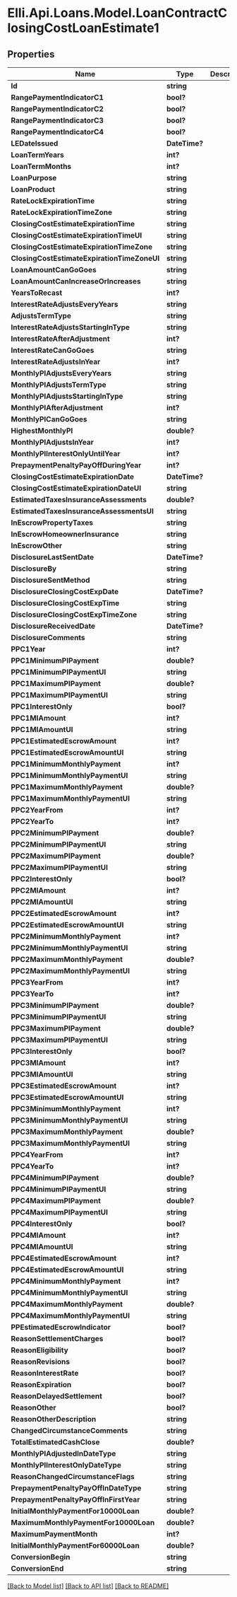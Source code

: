 # Elli.Api.Loans.Model.LoanContractClosingCostLoanEstimate1
## Properties

Name | Type | Description | Notes
------------ | ------------- | ------------- | -------------
**Id** | **string** |  | [optional] 
**RangePaymentIndicatorC1** | **bool?** |  | [optional] 
**RangePaymentIndicatorC2** | **bool?** |  | [optional] 
**RangePaymentIndicatorC3** | **bool?** |  | [optional] 
**RangePaymentIndicatorC4** | **bool?** |  | [optional] 
**LEDateIssued** | **DateTime?** |  | [optional] 
**LoanTermYears** | **int?** |  | [optional] 
**LoanTermMonths** | **int?** |  | [optional] 
**LoanPurpose** | **string** |  | [optional] 
**LoanProduct** | **string** |  | [optional] 
**RateLockExpirationTime** | **string** |  | [optional] 
**RateLockExpirationTimeZone** | **string** |  | [optional] 
**ClosingCostEstimateExpirationTime** | **string** |  | [optional] 
**ClosingCostEstimateExpirationTimeUI** | **string** |  | [optional] 
**ClosingCostEstimateExpirationTimeZone** | **string** |  | [optional] 
**ClosingCostEstimateExpirationTimeZoneUI** | **string** |  | [optional] 
**LoanAmountCanGoGoes** | **string** |  | [optional] 
**LoanAmountCanIncreaseOrIncreases** | **string** |  | [optional] 
**YearsToRecast** | **int?** |  | [optional] 
**InterestRateAdjustsEveryYears** | **string** |  | [optional] 
**AdjustsTermType** | **string** |  | [optional] 
**InterestRateAdjustsStartingInType** | **string** |  | [optional] 
**InterestRateAfterAdjustment** | **int?** |  | [optional] 
**InterestRateCanGoGoes** | **string** |  | [optional] 
**InterestRateAdjustsInYear** | **int?** |  | [optional] 
**MonthlyPIAdjustsEveryYears** | **string** |  | [optional] 
**MonthlyPIAdjustsTermType** | **string** |  | [optional] 
**MonthlyPIAdjustsStartingInType** | **string** |  | [optional] 
**MonthlyPIAfterAdjustment** | **int?** |  | [optional] 
**MonthlyPICanGoGoes** | **string** |  | [optional] 
**HighestMonthlyPI** | **double?** |  | [optional] 
**MonthlyPIAdjustsInYear** | **int?** |  | [optional] 
**MonthlyPIInterestOnlyUntilYear** | **int?** |  | [optional] 
**PrepaymentPenaltyPayOffDuringYear** | **int?** |  | [optional] 
**ClosingCostEstimateExpirationDate** | **DateTime?** |  | [optional] 
**ClosingCostEstimateExpirationDateUI** | **string** |  | [optional] 
**EstimatedTaxesInsuranceAssessments** | **double?** |  | [optional] 
**EstimatedTaxesInsuranceAssessmentsUI** | **string** |  | [optional] 
**InEscrowPropertyTaxes** | **string** |  | [optional] 
**InEscrowHomeownerInsurance** | **string** |  | [optional] 
**InEscrowOther** | **string** |  | [optional] 
**DisclosureLastSentDate** | **DateTime?** |  | [optional] 
**DisclosureBy** | **string** |  | [optional] 
**DisclosureSentMethod** | **string** |  | [optional] 
**DisclosureClosingCostExpDate** | **DateTime?** |  | [optional] 
**DisclosureClosingCostExpTime** | **string** |  | [optional] 
**DisclosureClosingCostExpTimeZone** | **string** |  | [optional] 
**DisclosureReceivedDate** | **DateTime?** |  | [optional] 
**DisclosureComments** | **string** |  | [optional] 
**PPC1Year** | **int?** |  | [optional] 
**PPC1MinimumPIPayment** | **double?** |  | [optional] 
**PPC1MinimumPIPaymentUI** | **string** |  | [optional] 
**PPC1MaximumPIPayment** | **double?** |  | [optional] 
**PPC1MaximumPIPaymentUI** | **string** |  | [optional] 
**PPC1InterestOnly** | **bool?** |  | [optional] 
**PPC1MIAmount** | **int?** |  | [optional] 
**PPC1MIAmountUI** | **string** |  | [optional] 
**PPC1EstimatedEscrowAmount** | **int?** |  | [optional] 
**PPC1EstimatedEscrowAmountUI** | **string** |  | [optional] 
**PPC1MinimumMonthlyPayment** | **int?** |  | [optional] 
**PPC1MinimumMonthlyPaymentUI** | **string** |  | [optional] 
**PPC1MaximumMonthlyPayment** | **double?** |  | [optional] 
**PPC1MaximumMonthlyPaymentUI** | **string** |  | [optional] 
**PPC2YearFrom** | **int?** |  | [optional] 
**PPC2YearTo** | **int?** |  | [optional] 
**PPC2MinimumPIPayment** | **double?** |  | [optional] 
**PPC2MinimumPIPaymentUI** | **string** |  | [optional] 
**PPC2MaximumPIPayment** | **double?** |  | [optional] 
**PPC2MaximumPIPaymentUI** | **string** |  | [optional] 
**PPC2InterestOnly** | **bool?** |  | [optional] 
**PPC2MIAmount** | **int?** |  | [optional] 
**PPC2MIAmountUI** | **string** |  | [optional] 
**PPC2EstimatedEscrowAmount** | **int?** |  | [optional] 
**PPC2EstimatedEscrowAmountUI** | **string** |  | [optional] 
**PPC2MinimumMonthlyPayment** | **int?** |  | [optional] 
**PPC2MinimumMonthlyPaymentUI** | **string** |  | [optional] 
**PPC2MaximumMonthlyPayment** | **double?** |  | [optional] 
**PPC2MaximumMonthlyPaymentUI** | **string** |  | [optional] 
**PPC3YearFrom** | **int?** |  | [optional] 
**PPC3YearTo** | **int?** |  | [optional] 
**PPC3MinimumPIPayment** | **double?** |  | [optional] 
**PPC3MinimumPIPaymentUI** | **string** |  | [optional] 
**PPC3MaximumPIPayment** | **double?** |  | [optional] 
**PPC3MaximumPIPaymentUI** | **string** |  | [optional] 
**PPC3InterestOnly** | **bool?** |  | [optional] 
**PPC3MIAmount** | **int?** |  | [optional] 
**PPC3MIAmountUI** | **string** |  | [optional] 
**PPC3EstimatedEscrowAmount** | **int?** |  | [optional] 
**PPC3EstimatedEscrowAmountUI** | **string** |  | [optional] 
**PPC3MinimumMonthlyPayment** | **int?** |  | [optional] 
**PPC3MinimumMonthlyPaymentUI** | **string** |  | [optional] 
**PPC3MaximumMonthlyPayment** | **double?** |  | [optional] 
**PPC3MaximumMonthlyPaymentUI** | **string** |  | [optional] 
**PPC4YearFrom** | **int?** |  | [optional] 
**PPC4YearTo** | **int?** |  | [optional] 
**PPC4MinimumPIPayment** | **double?** |  | [optional] 
**PPC4MinimumPIPaymentUI** | **string** |  | [optional] 
**PPC4MaximumPIPayment** | **double?** |  | [optional] 
**PPC4MaximumPIPaymentUI** | **string** |  | [optional] 
**PPC4InterestOnly** | **bool?** |  | [optional] 
**PPC4MIAmount** | **int?** |  | [optional] 
**PPC4MIAmountUI** | **string** |  | [optional] 
**PPC4EstimatedEscrowAmount** | **int?** |  | [optional] 
**PPC4EstimatedEscrowAmountUI** | **string** |  | [optional] 
**PPC4MinimumMonthlyPayment** | **int?** |  | [optional] 
**PPC4MinimumMonthlyPaymentUI** | **string** |  | [optional] 
**PPC4MaximumMonthlyPayment** | **double?** |  | [optional] 
**PPC4MaximumMonthlyPaymentUI** | **string** |  | [optional] 
**PPEstimatedEscrowIndicator** | **bool?** |  | [optional] 
**ReasonSettlementCharges** | **bool?** |  | [optional] 
**ReasonEligibility** | **bool?** |  | [optional] 
**ReasonRevisions** | **bool?** |  | [optional] 
**ReasonInterestRate** | **bool?** |  | [optional] 
**ReasonExpiration** | **bool?** |  | [optional] 
**ReasonDelayedSettlement** | **bool?** |  | [optional] 
**ReasonOther** | **bool?** |  | [optional] 
**ReasonOtherDescription** | **string** |  | [optional] 
**ChangedCircumstanceComments** | **string** |  | [optional] 
**TotalEstimatedCashClose** | **double?** |  | [optional] 
**MonthlyPIAdjustedInDateType** | **string** |  | [optional] 
**MonthlyPIInterestOnlyDateType** | **string** |  | [optional] 
**ReasonChangedCircumstanceFlags** | **string** |  | [optional] 
**PrepaymentPenaltyPayOffInDateType** | **string** |  | [optional] 
**PrepaymentPenaltyPayOffInFirstYear** | **string** |  | [optional] 
**InitialMonthlyPaymentFor10000Loan** | **double?** |  | [optional] 
**MaximumMonthlyPaymentFor10000Loan** | **double?** |  | [optional] 
**MaximumPaymentMonth** | **int?** |  | [optional] 
**InitialMonthlyPaymentFor60000Loan** | **double?** |  | [optional] 
**ConversionBegin** | **string** |  | [optional] 
**ConversionEnd** | **string** |  | [optional] 

[[Back to Model list]](../README.md#documentation-for-models) [[Back to API list]](../README.md#documentation-for-api-endpoints) [[Back to README]](../README.md)

